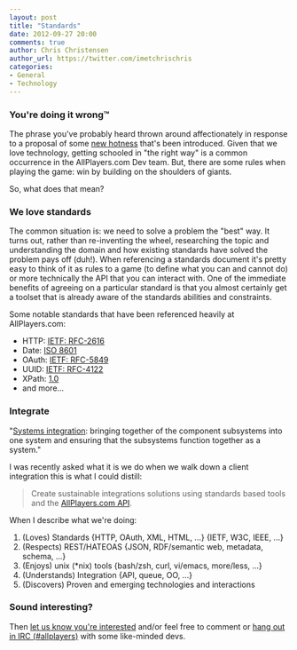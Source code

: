 ```yaml
---
layout: post
title: "Standards"
date: 2012-09-27 20:00
comments: true
author: Chris Christensen
author_url: https://twitter.com/imetchrischris
categories:
- General
- Technology
---
```


### You're doing it wrong™

The phrase you've probably heard thrown around affectionately in response to a proposal of some [new hotness](http://www.youtube.com/watch?v=ha-uagjJQ9k) that's been introduced. Given that we love technology, getting schooled in "the right way" is a common occurrence in the AllPlayers.com Dev team. But, there are some rules when playing the game: win by building on the shoulders of giants.

So, what does that mean?


### We love standards

The common situation is: we need to solve a problem the "best" way. It turns out, rather than re-inventing the wheel, researching the topic and understanding the domain and how existing standards have solved the problem pays off (duh!). When referencing a standards document it's pretty easy to think of it as rules to a game (to define what you can and cannot do) or more technically the API that you can interact with. One of the immediate benefits of agreeing on a particular standard is that you almost certainly get a toolset that is already aware of the standards abilities and constraints.


Some notable standards that have been referenced heavily at AllPlayers.com:

*  HTTP: [IETF: RFC-2616](http://www.ietf.org/rfc/rfc2616.txt)
*  Date: [ISO 8601](http://www.w3.org/TR/NOTE-datetime)
*  OAuth: [IETF: RFC-5849](http://www.ietf.org/rfc/rfc5849.txt)
*  UUID: [IETF: RFC-4122](http://www.ietf.org/rfc/rfc4122.txt)
*  XPath: [1.0](http://www.w3.org/TR/xpath/)
*  and more...


### Integrate

"[Systems integration](http://en.wikipedia.org/wiki/Systems_integration): bringing together of the component subsystems into one system and ensuring that the subsystems function together as a system."

I was recently asked what it is we do when we walk down a client integration this is what I could distill:

> Create sustainable integrations solutions using standards based tools and the [AllPlayers.com API](http://develop.allplayers.com/).


When I describe what we're doing:

1. (Loves) Standards {HTTP, OAuth, XML, HTML, ...} {IETF, W3C, IEEE, ...}
2. (Respects) REST/HATEOAS {JSON, RDF/semantic web, metadata, schema, ...}
3. (Enjoys) unix (*nix) tools {bash/zsh, curl, vi/emacs, more/less, ...}
4. (Understands) Integration {API, queue, OO, ...}
5. (Discovers) Proven and emerging technologies and interactions


### Sound interesting?

Then [let us know you're interested](https://www.allplayers.com/home/about/careers) and/or feel free to comment or [hang out in IRC (#allplayers)](http://webchat.freenode.net/?channels=allplayers&randomnick=1&prompt=1) with some like-minded devs.
